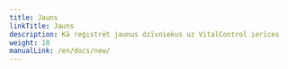 ```yaml
---
title: Jauns
linkTitle: Jauns
description: Kā reģistrēt jaunus dzīvniekus uz VitalControl ierīces
weight: 10
manualLink: /en/docs/new/
---
```

<script>
  window.location.href = "/en/docs/new/";
</script>
